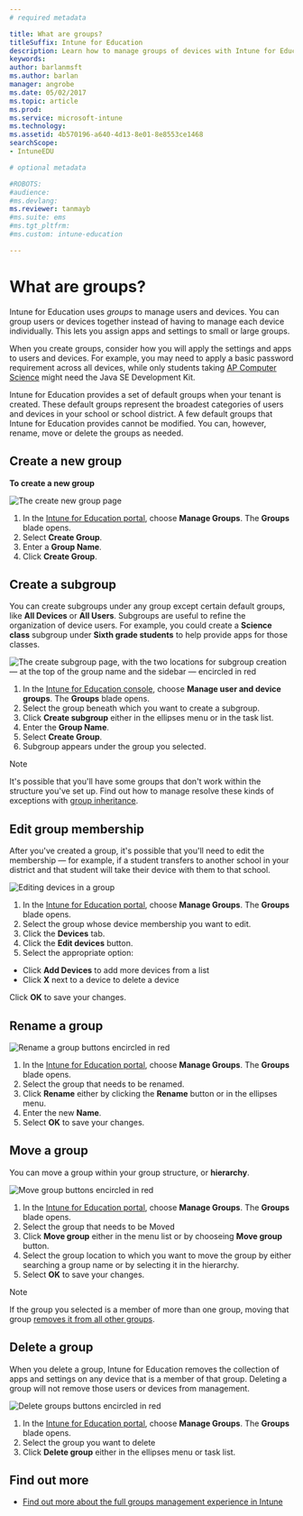 ```yaml
---
# required metadata

title: What are groups?
titleSuffix: Intune for Education
description: Learn how to manage groups of devices with Intune for Education.
keywords:
author: barlanmsft
ms.author: barlan
manager: angrobe
ms.date: 05/02/2017
ms.topic: article
ms.prod:
ms.service: microsoft-intune
ms.technology:
ms.assetid: 4b570196-a640-4d13-8e01-8e8553ce1468
searchScope:
- IntuneEDU

# optional metadata

#ROBOTS:
#audience:
#ms.devlang:
ms.reviewer: tanmayb
#ms.suite: ems
#ms.tgt_pltfrm:
#ms.custom: intune-education

---
```


# What are groups?

Intune for Education uses _groups_ to manage users and devices. You can group users or devices together instead of having to manage each device individually. This lets you assign apps and settings to small or large groups.

When you create groups, consider how you will apply the settings and apps to users and devices. For example, you may need to apply a basic password requirement across all devices, while only students taking [AP Computer Science](https://www.tealsk12.org) might need the Java SE Development Kit.

Intune for Education provides a set of default groups when your tenant is created. These default groups represent the broadest categories of users and devices in your school or school district. A few default groups that Intune for Education provides cannot be modified. You can, however, rename, move or delete the groups as needed.

## Create a new group

**To create a new group**

  ![The create new group page](./media/groups-006-create-group.png)

1.	In the [Intune for Education portal](https://intuneeducation.portal.azure.com), choose **Manage Groups**.  The **Groups** blade opens.
2.	Select **Create Group**.
3.	Enter a **Group Name**.
4.	Click **Create Group**.

## Create a subgroup
You can create subgroups under any group except certain default groups, like __All Devices__ or __All Users__. Subgroups are useful to refine the organization of device users.  For example, you could create a **Science class** subgroup under **Sixth grade students** to help provide apps for those classes.

  ![The create subgroup page, with the two locations for subgroup creation — at the top of the group name and the sidebar — encircled in red](./media/groups-007-create-subgroup.png)

1.	In the [Intune for Education console](https://intuneeducation.portal.azure.com), choose **Manage user and device groups**.  The **Groups** blade opens.
2. Select the group beneath which you want to create a subgroup.
3.	Click **Create subgroup** either in the ellipses menu or in the task list.
3.	Enter the **Group Name**.
4.	Select **Create Group**.
5.	Subgroup appears under the group you selected.

> [!NOTE]
> It's possible that you'll have some groups that don't work within the structure you've set up. Find out how to manage resolve these kinds of exceptions with [group inheritance](group-inheritance.md).

## Edit group membership
After you've created a group, it's possible that you'll need to edit the membership — for example, if a student transfers to another school in your district and that student will take their device with them to that school.

  ![Editing devices in a group](./media/groups-008-edit-group-membership.png)

1.	In the [Intune for Education portal](https://intuneeducation.portal.azure.com), choose **Manage Groups**.  The **Groups** blade opens.
2. Select the group whose device membership you want to edit.
3. Click the **Devices** tab.
4. Click the **Edit devices** button.
5.	Select the appropriate option:
  * Click **Add Devices** to add more devices from a list
  * Click **X** next to a device to delete a device

  Click **OK** to save your changes.

## Rename a group

  ![Rename a group buttons encircled in red](./media/groups-009-rename-group.png)

1.	In the [Intune for Education portal](https://intuneeducation.portal.azure.com), choose **Manage Groups**.  The **Groups** blade opens.
2. Select the group that needs to be renamed.
3.	Click **Rename** either by clicking the **Rename** button or in the ellipses menu.
4.	Enter the new **Name**.
5.	Select **OK** to save your changes.

## Move a group

You can move a group within your group structure, or **hierarchy**.

  ![Move group buttons encircled in red](./media/groups-010-move-groups.png)

1.	In the [Intune for Education portal](https://intuneeducation.portal.azure.com), choose **Manage Groups**.  The **Groups** blade opens.
2. Select the group that needs to be Moved
3.	Click **Move group** either in the menu list or by chooseing **Move group** button.
4.	Select the group location to which you want to move the group by either searching a group name or by selecting it in the hierarchy.
5.	Select **OK** to save your changes.

> [!NOTE]
> If the group you selected is a member of more than one group, moving that group [removes it from all other groups](why-cant-i-move-this-group.md).

## Delete a group
When you delete a group, Intune for Education removes the collection of apps and settings on any device that is a member of that group. Deleting a group will not remove those users or devices from management.

  ![Delete groups buttons encircled in red](./media/groups-011-delete-groups.png)

1.	In the [Intune for Education portal](https://intuneeducation.portal.azure.com), choose **Manage Groups**.  The **Groups** blade opens.
2. Select the group you want to delete
3.	Click **Delete group** either in the ellipses menu or task list.

## Find out more

- [Find out more about the full groups management experience in Intune](https://docs.microsoft.com/intune/deploy-use/use-groups-to-manage-users-and-devices-with-microsoft-intune)
